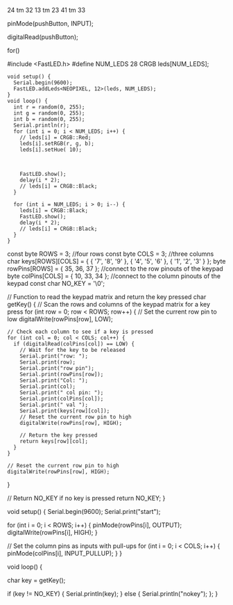 24 tm 32
13 tm 23
41 tm 33

pinMode(pushButton, INPUT);

digitalRead(pushButton);

for()



#include <FastLED.h>
	#define NUM_LEDS 28
	CRGB leds[NUM_LEDS];
	
	
	void setup() {
	  Serial.begin(9600);
	  FastLED.addLeds<NEOPIXEL, 12>(leds, NUM_LEDS);
	}
	void loop() {
	  int r = random(0, 255);
	  int g = random(0, 255);
	  int b = random(0, 255);
	  Serial.println(r);
	  for (int i = 0; i < NUM_LEDS; i++) {
		// leds[i] = CRGB::Red;
		leds[i].setRGB(r, g, b);
		leds[i].setHue( 10);
	
	
	
		FastLED.show();
		delay(i * 2);
		// leds[i] = CRGB::Black;
	  }
	
	  for (int i = NUM_LEDS; i > 0; i--) {
		leds[i] = CRGB::Black;
		FastLED.show();
		delay(i * 2);
		// leds[i] = CRGB::Black;
	  }
	}

	






const byte ROWS = 3;  //four rows
const byte COLS = 3;  //three columns
char keys[ROWS][COLS] = {
  { '7', '8', '9' },
  { '4', '5', '6' },
  { '1', '2', '3' }
};
byte rowPins[ROWS] = { 35, 36, 37 };  //connect to the row pinouts of the keypad
byte colPins[COLS] = { 10, 33, 34 };  //connect to the column pinouts of the keypad
const char NO_KEY = '\0';

// Function to read the keypad matrix and return the key pressed
char getKey() {
  // Scan the rows and columns of the keypad matrix for a key press
  for (int row = 0; row < ROWS; row++) {
    // Set the current row pin to low
    digitalWrite(rowPins[row], LOW);

    // Check each column to see if a key is pressed
    for (int col = 0; col < COLS; col++) {
      if (digitalRead(colPins[col]) == LOW) {
        // Wait for the key to be released
        Serial.print("row: ");
        Serial.print(row);
        Serial.print("row pin");
        Serial.print(rowPins[row]);
        Serial.print("Col: ");
        Serial.print(col);
        Serial.print(" col pin: ");
        Serial.print(colPins[col]);
        Serial.print(" val ");
        Serial.print(keys[row][col]);
        // Reset the current row pin to high
        digitalWrite(rowPins[row], HIGH);

        // Return the key pressed
        return keys[row][col];
      }
    }

    // Reset the current row pin to high
    digitalWrite(rowPins[row], HIGH);
  }

  // Return NO_KEY if no key is pressed
  return NO_KEY;
}

void setup() {
  Serial.begin(9600);
  Serial.print("start");

  for (int i = 0; i < ROWS; i++) {
    pinMode(rowPins[i], OUTPUT);
    digitalWrite(rowPins[i], HIGH);
  }

  // Set the column pins as inputs with pull-ups
  for (int i = 0; i < COLS; i++) {
    pinMode(colPins[i], INPUT_PULLUP);
  }
}

void loop() {

  char key = getKey();

  if (key != NO_KEY) {
    Serial.println(key);
  } else {
    Serial.println("nokey");
  };
}
